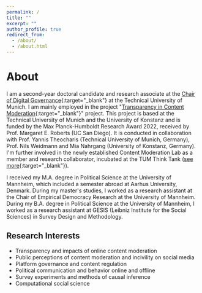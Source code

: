 ```yaml
---
permalink: /
title: ""
excerpt: ""
author_profile: true
redirect_from: 
  - /about/
  - /about.html
---
```



# About


I am a second-year doctoral candidate and research associate at the [Chair of Digital Governance](https://www.hfp.tum.de/en/digitalgovernance/home/){:target="_blank"} at the Technical University of Munich. I am mainly employed in the project "[Transparency in Content Moderation](https://www.tum.de/en/news-and-events/all-news/press-releases/details/analyse-des-verhaltens-von-social-media-plattformen){:target="_blank"}" project. This project is based at the Technical University of Munich and the University of Konstanz and is funded by the Max Planck-Humboldt Research Award 2022, received by Prof. Margaret E. Roberts (UC San Diego). It is conducted in collaboration with Prof. Yannis Theocharis (Technical University of Munich, Germany), Prof. Nils Weidmann and Mia Nahrgang (University of Konstanz, Germany). I'm further involved in the newly established Content Moderation Lab as a member and research collaborator, incubated at the TUM Think Tank ([see more](https://tumthinktank.de/project/content-moderation-lab/){:target="_blank"}).


I received my M.A. degree in Political Science at the University of Mannheim, which included a semester abroad at Aarhus University, Denmark. During my master's studies, I worked as a research assistant at the Chair of Empirical Democracy Research at the University of Mannheim. During my B.A. degree in Political Science at the University of Mannheim, I worked as a research assistant at GESIS (Leibniz Institute for the Social Sciences) in Survey Design and Methodology.



## Research Interests


* Transparency and impacts of online content moderation
* Public perceptions of content moderation and incivility on social media
* Platform governance and content regulation
* Political communication and behavior online and offline
* Survey experiments and methods of causal inference
* Computational social science




